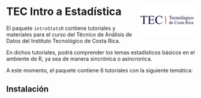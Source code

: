 
# TEC Intro a Estadística <a href="url"><img src="man/images/logo.png" align="right" width="30%"></a>

El paquete `introStatsR` contiene tutoriales y materiales para el curso
del Técnico de Análisis de Datos del Instituto Tecnológico de Costa
Rica.

En dichos tutoriales, podrá comprender los temas estadísticos básicos en
el ambiente de R, ya sea de manera sincrónica o asincronica.

A este momento, el paquete contiene 6 tutoriales con la siguiente
temática:

## Instalación
